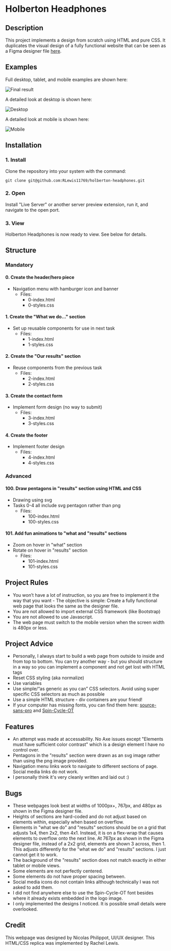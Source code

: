 # Holberton Headphones

## Description

This project implements a design from scratch using HTML and pure CSS. It duplicates the visual design of a fully functional website that can be seen as a Figma designer file [here](https://www.figma.com/file/gkWRcFqkwtruWZgSfnnHF0/Holberton-School---Headphone-company).

## Examples

Full desktop, tablet, and mobile examples are shown here:

![Final result](https://github.com/RLewis11769/holberton-headphones/blob/main/usage/Overview.jpg)

A detailed look at desktop is shown here:

![Desktop](https://github.com/RLewis11769/holberton-headphones/blob/main/usage/Scroll_Desktop.gif)

A detailed look at mobile is shown here:

![Mobile](https://github.com/RLewis11769/holberton-headphones/blob/main/usage/Scroll_Mobile.gif)

## Installation

### 1. Install
Clone the repository into your system with the command:

```
git clone git@github.com:RLewis11769/holberton-headphones.git
```

### 2. Open
Install "Live Server" or another server preview extension, run it, and navigate to the open port.

### 3. View
Holberton Headphones is now ready to view. See below for details.

## Structure

### Mandatory

#### 0. Create the header/hero piece
- Navigation menu with hamburger icon and banner
	- Files:
		- 0-index.html
		- 0-styles.css

#### 1. Create the "What we do…" section
- Set up reusable components for use in next task
	- Files:
		- 1-index.html
		- 1-styles.css

#### 2. Create the "Our results" section
- Reuse components from the previous task
	- Files:
		- 2-index.html
		- 2-styles.css

#### 3. Create the contact form
- Implement form design (no way to submit)
	- Files:
		- 3-index.html
		- 3-styles.css

#### 4. Create the footer
- Implement footer design
	- Files:
		- 4-index.html
		- 4-styles.css

### Advanced

#### 100. Draw pentagons in "results" section using HTML and CSS
- Drawing using svg
- Tasks 0-4 all include svg pentagon rather than png
	- Files:
		- 100-index.html
		- 100-styles.css

#### 101. Add fun animations to "what and "results" sections
- Zoom on hover in "what" section
- Rotate on hover in "results" section
	- Files:
		- 101-index.html
		- 101-styles.css

## Project Rules

- You won’t have a lot of instruction, so you are free to implement it the way that you want - The objective is simple: Create a fully functional web page that looks the same as the designer file.
- You are not allowed to import external CSS framework (like Bootstrap)
- You are not allowed to use Javascript.
- The web page must switch to the mobile version when the screen width is 480px or less.

## Project Advice

-  Personally, I always start to build a web page from outside to inside and from top to bottom. You can try another way - but you should structure in a way so you can implement a component and not get lost with HTML tags
- Reset CSS styling (aka normalize)
- Use variables
- Use simple/“as generic as you can” CSS selectors. Avoid using super specific CSS selectors as much as possible
- Use a simple HTML structure - div containers are your friend!
- If your computer has missing fonts, you can find them here: [source-sans-pro](https://www.fontsquirrel.com/fonts/source-sans-pro) and [Spin-Cycle-OT](https://www.fontsquirrel.com/fonts/Spin-Cycle-OT)

## Features

- An attempt was made at accessability. No Axe issues except "Elements must have sufficient color contrast" which is a design element I have no control over.
- Pentagons in the "results" section were drawn as an svg image rather than using the png image provided.
- Navigation menu links work to navigate to different sections of page. Social media links do not work.
- I personally think it's very cleanly written and laid out :)

## Bugs

- These webpages look best at widths of 1000px+, 767px, and 480px as shown in the Figma designer file.
- Heights of sections are hard-coded and do not adjust based on elements within, especially when based on overflow.
- Elements in "what we do" and "results" sections should be on a grid that adjusts 1x4, then 2x2, then 4x1. Instead, it is on a flex-wrap that causes elements to overflow onto the next line. At 767px as shown in the Figma designer file, instead of a 2x2 grid, elements are shown 3 across, then 1. This adjusts differently for the "what we do" and "results" sections. I just cannot get it to work.
- The background of the "results" section does not match exactly in either tablet or mobile views.
- Some elements are not perfectly centered.
- Some elements do not have proper spacing between.
- Social media icons do not contain links although technically I was not asked to add them.
- I did not find anywhere else to use the Spin-Cycle-OT font besides where it already exists embedded in the logo image.
- I only implemented the designs I noticed. It is possible small details were overlooked.

## Credit

This webpage was designed by Nicolas Philippot, UI/UX designer. This HTML/CSS replica was implemented by Rachel Lewis.
